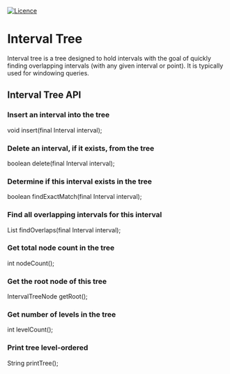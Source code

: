[![Licence](https://img.shields.io/hexpm/l/plug.svg)](https://github.com/gsharma/interval-tree/blob/master/LICENSE)

# Interval Tree

Interval tree is a tree designed to hold intervals with the goal of quickly finding overlapping intervals (with any given interval or point). It is typically used for windowing queries.

## Interval Tree API

### Insert an interval into the tree
void insert(final Interval interval);

### Delete an interval, if it exists, from the tree
boolean delete(final Interval interval);

### Determine if this interval exists in the tree
boolean findExactMatch(final Interval interval);

### Find all overlapping intervals for this interval
List<Interval> findOverlaps(final Interval interval);

### Get total node count in the tree
int nodeCount();

### Get the root node of this tree
IntervalTreeNode getRoot();

### Get number of levels in the tree
int levelCount();

### Print tree level-ordered
String printTree();

